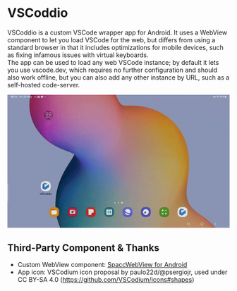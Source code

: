 # VSCoddio

VSCoddio is a custom VSCode wrapper app for Android. It uses a WebView component to let you load VSCode for the web, but differs from using a standard browser in that it includes optimizations for mobile devices, such as fixing infamous issues with virtual keyboards.  
The app can be used to load any web VSCode instance; by default it lets you use vscode.dev, which requires no further configuration and should also work offline, but you can also add any other instance by URL, such as a self-hosted code-server.

![Demo](./demo.gif)

## Third-Party Component & Thanks

* Custom WebView component: [SpaccWebView for Android](https://gitlab.com/SpaccInc/SpaccDotWeb/-/tree/main/SpaccDotWeb.Android)
* App icon: VSCodium icon proposal by paulo22d/@psergiojr, used under CC BY-SA 4.0 (https://github.com/VSCodium/icons#shapes)
